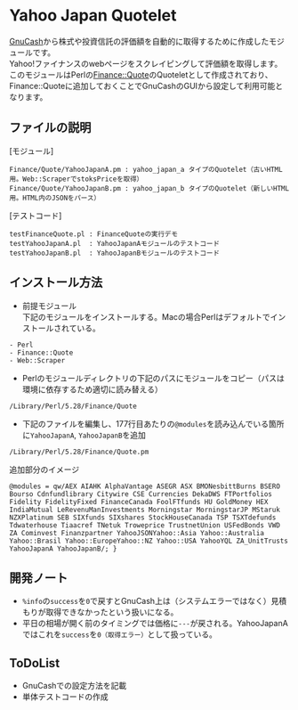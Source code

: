 # Yahoo Japan Quotelet
[GnuCash](https://www.gnucash.org/)から株式や投資信託の評価額を自動的に取得するために作成したモジュールです。  
Yahoo!ファイナンスのwebページをスクレイピングして評価額を取得します。  
このモジュールはPerlの[Finance::Quote](http://finance-quote.sourceforge.net/)のQuoteletとして作成されており、Finance::Quoteに追加しておくことでGnuCashのGUIから設定して利用可能となります。

## ファイルの説明
[モジュール]
```
Finance/Quote/YahooJapanA.pm : yahoo_japan_a タイプのQuotelet（古いHTML用。Web::ScraperでstoksPriceを取得）
Finance/Quote/YahooJapanB.pm : yahoo_japan_b タイプのQuotelet（新しいHTML用。HTML内のJSONをパース）
```
[テストコード]
```
testFinanceQuote.pl : FinanceQuoteの実行デモ
testYahooJapanA.pl  : YahooJapanAモジュールのテストコード
testYahooJapanB.pl  : YahooJapanBモジュールのテストコード
```

## インストール方法
- 前提モジュール  
下記のモジュールをインストールする。Macの場合Perlはデフォルトでインストールされている。  
```
- Perl  
- Finance::Quote  
- Web::Scraper
```
- Perlのモジュールディレクトリの下記のパスにモジュールをコピー（パスは環境に依存するため適切に読み替える）
```
/Library/Perl/5.28/Finance/Quote
```
- 下記のファイルを編集し、177行目あたりの`@modules`を読み込んでいる箇所に`YahooJapanA`, `YahooJapanB`を追加
```
/Library/Perl/5.28/Finance/Quote.pm
```
追加部分のイメージ
```
@modules = qw/AEX AIAHK AlphaVantage ASEGR ASX BMONesbittBurns BSERO Bourso Cdnfundlibrary Citywire CSE Currencies DekaDWS FTPortfolios Fidelity FidelityFixed FinanceCanada FoolFTfunds HU GoldMoney HEX IndiaMutual LeRevenuManInvestments Morningstar MorningstarJP MStaruk NZXPlatinum SEB SIXfunds SIXshares StockHouseCanada TSP TSXTdefunds Tdwaterhouse Tiaacref TNetuk Troweprice TrustnetUnion USFedBonds VWD ZA Cominvest Finanzpartner YahooJSONYahoo::Asia Yahoo::Australia Yahoo::Brasil Yahoo::EuropeYahoo::NZ Yahoo::USA YahooYQL ZA_UnitTrusts YahooJapanA YahooJapanB/; }
```

## 開発ノート
- `%info`の`success`を`0`で戻すとGnuCash上は（システムエラーではなく）見積もりが取得できなかったという扱いになる。  
- 平日の相場が開く前のタイミングでは価格に`---`が戻される。YahooJapanAではこれを`success`を`0（取得エラー）`として扱っている。  

## ToDoList
- GnuCashでの設定方法を記載  
- 単体テストコードの作成  
